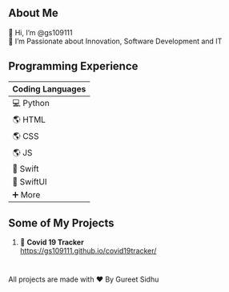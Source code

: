 ## About Me ##
👋 Hi, I’m @gs109111\
👀 I’m Passionate about Innovation, Software Development and IT

## Programming Experience ## 
| Coding Languages      | 
| ----------- 
| 💻 Python    | 
| 🌎 HTML |
| 🌎 CSS |
| 🌎 JS |
| 🍏 Swift    | 
| 🍎 SwiftUI |
| ➕ More |

## Some of My Projects ##
1. 🦠 **Covid 19 Tracker**\
      https://gs109111.github.io/covid19tracker/ 

#
All projects are made with ❤️ By Gureet Sidhu 
